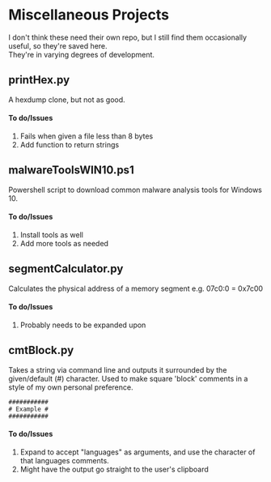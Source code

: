 # Miscellaneous Projects
I don't think these need their own repo, but I still find them occasionally useful, so they're saved here.<br/>They're in varying degrees of development.
## printHex.py
A hexdump clone, but not as good.
#### To do/Issues
1. Fails when given a file less than 8 bytes
2. Add function to return strings
## malwareToolsWIN10.ps1
Powershell script to download common malware analysis tools for Windows 10.
#### To do/Issues
1. Install tools as well
2. Add more tools as needed
## segmentCalculator.py
Calculates the physical address of a memory segment e.g. 07c0:0 = 0x7c00
#### To do/Issues
1. Probably needs to be expanded upon
## cmtBlock.py
Takes a string via command line and outputs it surrounded by the given/default (#) character.
Used to make square 'block' comments in a style of my own personal preference.
```
###########
# Example #
###########
```
#### To do/Issues
1. Expand to accept "languages" as arguments, and use the character of that languages comments.
2. Might have the output go straight to the user's clipboard
